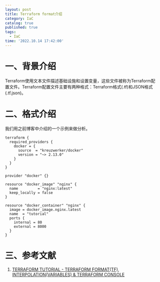 ```yaml
---
layout: post
title: Terraform format介绍
category: IaC
catalog: true
published: true
tags:
  - IaC
time: '2022.10.14 17:42:00'
---
```

# 一、背景介绍
Terraform使用文本文件描述基础设施和设置变量，这些文件被称为Terraform配置文件。Terraform配置文件主要有两种格式：Terraform格式(.tf)和JSON格式(.tf.json)。

# 二、格式介绍
我们用之前博客中介绍的一个示例来做分析。
```
terraform {
  required_providers {
    docker = {
      source  = "kreuzwerker/docker"
      version = "~> 2.13.0"
    }
  }
}

provider "docker" {}

resource "docker_image" "nginx" {
  name         = "nginx:latest"
  keep_locally = false
}

resource "docker_container" "nginx" {
  image = docker_image.nginx.latest
  name  = "tutorial"
  ports {
    internal = 80
    external = 8000
  }
}
```

# 三、参考文献
1. [TERRAFORM TUTORIAL - TERRAFORM FORMAT(TF), INTERPOLATION(VARIABLES) & TERRAFORM CONSOLE](https://www.bogotobogo.com/DevOps/Terraform/Terraform-terraform-format-tf-and-interpolation-variables.php)
